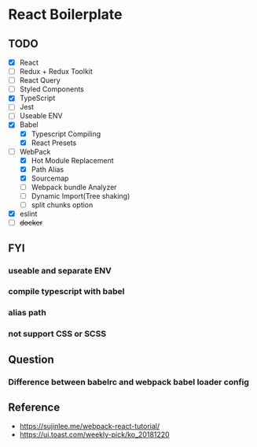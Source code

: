 # React Boilerplate

## TODO

- [x] React
- [ ] Redux + Redux Toolkit
- [ ] React Query
- [ ] Styled Components
- [x] TypeScript
- [ ] Jest
- [ ] Useable ENV
- [x] Babel
  - [x] Typescript Compiling
  - [x] React Presets
- [ ] WebPack
  - [x] Hot Module Replacement
  - [x] Path Alias
  - [x] Sourcemap
  - [ ] Webpack bundle Analyzer
  - [ ] Dynamic Import(Tree shaking)
  - [ ] split chunks option
- [x] eslint
- [ ] ~~docker~~

## FYI

### useable and separate ENV

### compile typescript with babel

### alias path
### not support CSS or SCSS

### 
## Question

### Difference between babelrc and webpack babel loader config

## Reference

- https://sujinlee.me/webpack-react-tutorial/
- https://ui.toast.com/weekly-pick/ko_20181220